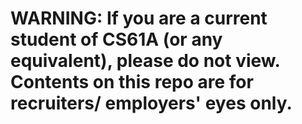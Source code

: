 # WARNING: If you are a current student of CS61A (or any equivalent), please do not view. Contents on this repo are for recruiters/ employers' eyes only.
